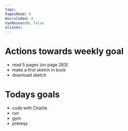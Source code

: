 ```yaml
---
tags: 
PagesRead: 0
HoursCoded: 0
VanResearch: false
aliases:
---
```

# Actions towards weekly goal
- read 5 pages (on page 283)
- make a first sketch in book
- download sketch
# Todays goals
- code with Charlie
- run 
- gym
- prereqs